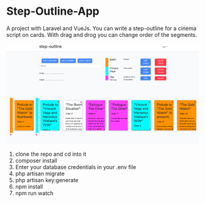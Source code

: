 # Step-Outline-App
A project with Laravel and VueJs. You can write a step-outline for a cinema script on cards. With drag and drog you can change order of the segments.

<img src="capture.png">

<ol>
  <li>clone the repo and cd into it</li>
  <li>composer install</li>
  <li>Enter your database credentials in your .env file</li>
  <li>php artisan migrate</li>
  <li>php artisan key:generate</li>
  <li>npm install</li>
  <li>npm run watch</li>
</ol>
